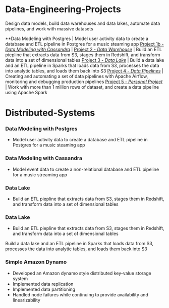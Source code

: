 # Data-Engineering-Projects
Design data models, build data warehouses and data lakes, automate data pipelines, and work with massive datasets




**Data Modeling with Postgres
| Model user activity data to create a database and ETL pipeline in Postgres for a music steaming app
[Project 1b - *Data Modeling with Cassandra*](https://github.com/cathydo178/Data-Engineering-Projects/tree/master/Project%201%20-%20Data%20Modeling/Project%201b%20-%20Data%20Modeling%20with%20Cassandra) | 
[Project 2 - *Data Warehouse*](https://github.com/cathydo178/Data-Engineering-Projects/tree/master/Project%202%20-%20Data%20Warehouse) | Build an ETL piepline that extracts data from S3, stages them in Redshift, and transform data into a set of dimensional tables
[Project 3 - *Data Lake*](https://github.com/cathydo178/Data-Engineering-Projects/tree/master/Project%203%20-%20Data%20Lake) | Build a data lake and an ETL pipeline in Sparks that loads data from S3, processes the data into analytic tables, and loads them back into S3
[Project 4 - *Data Pipelines*](https://github.com/cathydo178/Data-Engineering-Projects/tree/master/Project%204%20-%20Data%20pipeline) | Creating and automating a set of data pipelines with Apache Airflow, monitoring and debugging production pipelines
[Project 5 - *Personal Project*](https://github.com/cathydo178/Data-Engineering-Projects/tree/master/Project%205%20-%20Personal%20Project) | Work with more than 1 million rows of dataset, and create a data pipeline using Apache Spark


# Distributed-Systems 

### Data Modeling with Postgres

- Model user activity data to create a database and ETL pipeline in Postgres for a music steaming app

### Data Modeling with Cassandra

- Model event data to create a non-relational database and ETL pipeline for a music streaming app


### Data Lake

- Build an ETL piepline that extracts data from S3, stages them in Redshift, and transform data into a set of dimensional tables

### Data Lake

- Build an ETL piepline that extracts data from S3, stages them in Redshift, and transform data into a set of dimensional tables


Build a data lake and an ETL pipeline in Sparks that loads data from S3, processes the data into analytic tables, and loads them back into S3
### Simple Amazon Dynamo

- Developed an Amazon dynamo style distributed key-value storage system
- Implemented data replication
- Implemented data partitioning
- Handled node failures while continuing to provide availability and linearizability